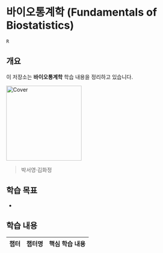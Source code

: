 # 바이오통계학 (Fundamentals of Biostatistics)

`R`

## 개요

이 저장소는 **바이오통계학** 학습 내용을 정리하고 있습니다.

<img src="./assets/cover.jpg" alt="Cover" width="200">

> 박서영·김화정

## 학습 목표
- 


## 학습 내용

| 챕터 | 챕터명 | 핵심 학습 내용 |
|------|--------|----------|

